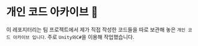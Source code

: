 # 개인 코드 아카이브 📁

이 레포지터리는 팀 프로젝트에서 제가 직접 작성한 코드들을 따로 보관해 놓은 `개인 코드 아카이브 입니다`. 주로 `Unity와C#`을 이용해 작업했습니다.